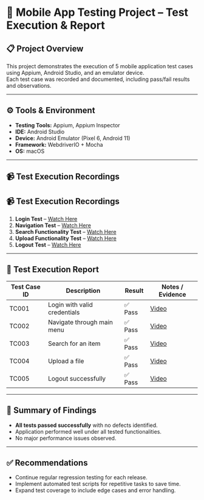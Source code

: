 # 📱 Mobile App Testing Project – Test Execution & Report

## 📋 Project Overview
This project demonstrates the execution of 5 mobile application test cases using Appium, Android Studio, and an emulator device.  
Each test case was recorded and documented, including pass/fail results and observations.

---

## ⚙️ Tools & Environment
- **Testing Tools:** Appium, Appium Inspector
- **IDE:** Android Studio
- **Device:** Android Emulator (Pixel 6, Android 11)
- **Framework:** WebdriverIO + Mocha
- **OS:** macOS

---

## 📹 Test Execution Recordings
## 📹 Test Execution Recordings

1. **Login Test** – [Watch Here](https://drive.google.com/file/d/1jH66B5CBzi_l_dMrsDPispb2SYwjS3XQ/view?usp=sharing)
2. **Navigation Test** – [Watch Here](https://drive.google.com/file/d/1u2f5IO_mL9GTfVh8sn82_eakacJ3XW0-/view?usp=sharing)
3. **Search Functionality Test** – [Watch Here](https://drive.google.com/file/d/1R94bihwI42va64HRD8FJQ0igdJYhduLw/view?usp=sharing)
4. **Upload Functionality Test** – [Watch Here](https://drive.google.com/file/d/1hiO9xYJEpTYEgPSGaudPKwfxAN6y3EYO/view?usp=sharing)
5. **Logout Test** – [Watch Here](https://drive.google.com/file/d/1I1Lb-LX7GaO9wpnCwJ8SFBxZTyGA4hF/view?usp=sharing)

---

## 📝 Test Execution Report

| Test Case ID | Description | Result | Notes / Evidence |
|--------------|-------------|--------|------------------|
| TC001 | Login with valid credentials | ✅ Pass | [Video](https://drive.google.com/file/d/1jH66B5CBzi_l_dMrsDPispb2SYwjS3XQ/view?usp=sharing) |
| TC002 | Navigate through main menu | ✅ Pass | [Video](https://drive.google.com/file/d/1u2f5IO_mL9GTfVh8sn82_eakacJ3XW0-/view?usp=sharing) |
| TC003 | Search for an item | ✅ Pass | [Video](https://drive.google.com/file/d/1R94bihwI42va64HRD8FJQ0igdJYhduLw/view?usp=sharing) |
| TC004 | Upload a file | ✅ Pass | [Video](https://drive.google.com/file/d/1hiO9xYJEpTYEgPSGaudPKwfxAN6y3EYO/view?usp=sharing) |
| TC005 | Logout successfully | ✅ Pass | [Video](https://drive.google.com/file/d/1I1Lb-LX7GaQgvmPcwJW8SF8xZ7yGA4hF/view?usp=sharing) |

---

## 📌 Summary of Findings
- **All tests passed successfully** with no defects identified.
- Application performed well under all tested functionalities.
- No major performance issues observed.

---

## ✅ Recommendations
- Continue regular regression testing for each release.
- Implement automated test scripts for repetitive tasks to save time.
- Expand test coverage to include edge cases and error handling.

